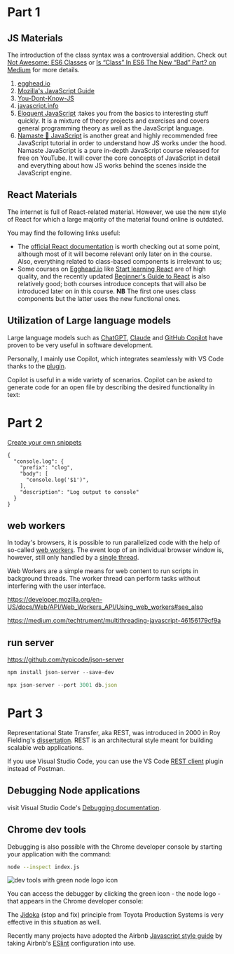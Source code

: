 # Part 1

## JS Materials

The introduction of the class syntax was a controversial addition. Check out [Not Awesome: ES6 Classes](https://github.com/petsel/not-awesome-es6-classes) or [Is “Class” In ES6 The New “Bad” Part? on Medium](https://medium.com/@rajaraodv/is-class-in-es6-the-new-bad-part-6c4e6fe1ee65) for more details.

1. [egghead.io](https://egghead.io/)
2. [Mozilla's JavaScript Guide](https://developer.mozilla.org/en-US/docs/Web/JavaScript)
3. [You-Dont-Know-JS](https://github.com/getify/You-Dont-Know-JS)
4. [javascript.info](https://javascript.info/)
5. [Eloquent JavaScript](https://eloquentjavascript.net/) :takes you from the basics to interesting stuff quickly. It is a mixture of theory projects and exercises and covers general programming theory as well as the JavaScript language.
6. [Namaste 🙏 JavaScript](https://www.youtube.com/playlist?list=PLlasXeu85E9cQ32gLCvAvr9vNaUccPVNP) is another great and highly recommended free JavaScript tutorial in order to understand how JS works under the hood. Namaste JavaScript is a pure in-depth JavaScript course released for free on YouTube. It will cover the core concepts of JavaScript in detail and everything about how JS works behind the scenes inside the JavaScript engine.

## React Materials

The internet is full of React-related material. However, we use the new style of React for which a large majority of the material found online is outdated.

You may find the following links useful:

- The [official React documentation](https://react.dev/learn) is worth checking out at some point, although most of it will become relevant only later on in the course. Also, everything related to class-based components is irrelevant to us;
- Some courses on [Egghead.io](https://egghead.io/) like [Start learning React](https://egghead.io/courses/start-learning-react) are of high quality, and the recently updated [Beginner's Guide to React](https://egghead.io/courses/the-beginner-s-guide-to-reactjs) is also relatively good; both courses introduce concepts that will also be introduced later on in this course. **NB** The first one uses class components but the latter uses the new functional ones.

## Utilization of Large language models

Large language models such as [ChatGPT](https://chat.openai.com/auth/login), [Claude](https://claude.ai/) and [GitHub Copilot](https://github.com/features/copilot) have proven to be very useful in software development.

Personally, I mainly use Copilot, which integrates seamlessly with VS Code thanks to the [plugin](https://visualstudio.microsoft.com/github-copilot/).

Copilot is useful in a wide variety of scenarios. Copilot can be asked to generate code for an open file by describing the desired functionality in text:

# Part 2

[Create your own snippets](https://code.visualstudio.com/docs/editing/userdefinedsnippets#_create-your-own-snippets)

```
{
  "console.log": {
    "prefix": "clog",
    "body": [
      "console.log('$1')",
    ],
    "description": "Log output to console"
  }
}
```

## web workers

In today's browsers, it is possible to run parallelized code with the help of so-called [web workers](https://developer.mozilla.org/en-US/docs/Web/API/Web_Workers_API/Using_web_workers). The event loop of an individual browser window is, however, still only handled by a [single thread](https://medium.com/techtrument/multithreading-javascript-46156179cf9a).

Web Workers are a simple means for web content to run scripts in background threads. The worker thread can perform tasks without interfering with the user interface. 

https://developer.mozilla.org/en-US/docs/Web/API/Web_Workers_API/Using_web_workers#see_also

https://medium.com/techtrument/multithreading-javascript-46156179cf9a

## run server

https://github.com/typicode/json-server

```js
npm install json-server --save-dev
```

```js
npx json-server --port 3001 db.json
```

# Part 3

Representational State Transfer, aka REST, was introduced in 2000 in Roy Fielding's [dissertation](https://www.ics.uci.edu/~fielding/pubs/dissertation/rest_arch_style.htm). REST is an architectural style meant for building scalable web applications.

If you use Visual Studio Code, you can use the VS Code [REST client](https://marketplace.visualstudio.com/items?itemName=humao.rest-client) plugin instead of Postman.

## Debugging Node applications

visit Visual Studio Code's [Debugging documentation](https://code.visualstudio.com/docs/editor/debugging).

## Chrome dev tools

Debugging is also possible with the Chrome developer console by starting your application with the command:

```bash
node --inspect index.js
```

![dev tools with green node logo icon](https://s2.loli.net/2025/08/24/tw5NO8uSLXDsEla.png)

You can access the debugger by clicking the green icon - the node logo - that appears in the Chrome developer console:

The [Jidoka](https://leanscape.io/principles-of-lean-13-jidoka/) (stop and fix) principle from Toyota Production Systems is very effective in this situation as well.

Recently many projects have adopted the Airbnb [Javascript style guide](https://github.com/airbnb/javascript) by taking Airbnb's [ESlint](https://github.com/airbnb/javascript/tree/master/packages/eslint-config-airbnb) configuration into use.
